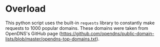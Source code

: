 # Overload

This python script uses the built-in `requests` library to constantly make requests to 1000 popular domains.
These domains were taken from OpenDNS's GitHub page (https://github.com/opendns/public-domain-lists/blob/master/opendns-top-domains.txt).

